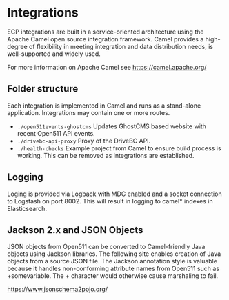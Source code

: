# Integrations

ECP integrations are built in a service-oriented architecture using the Apache Camel open source integration framework. Camel provides a high-degree of flexibility in meeting integration and data distribution needs, is well-supported and widely used.  

For more information on Apache Camel see <https://camel.apache.org/>

## Folder structure

Each integration is implemented in Camel and runs as a stand-alone application. Integrations may contain one or more routes.

* ```./open511events-ghostcms``` Updates GhostCMS based website with recent Open511 API events.
* ```./drivebc-api-proxy``` Proxy of the DriveBC API.
* ```./health-checks``` Example project from Camel to ensure build process is working. This can be removed as integrations are established.

## Logging

Loging is provided via Logback with MDC enabled and a socket connection to Logstash on port 8002.  This will result in logging to camel* indexes in Elasticsearch.

## Jackson 2.x and JSON Objects

JSON objects from Open511 can be converted to Camel-friendly Java objects using Jackson libraries.  The following site enables creation of Java objects from a source JSON file.  The Jackson annotation style is valuable because it handles non-conforming attribute names from Open511 such as +somevariable.  The + character would otherwise cause marshaling to fail.

https://www.jsonschema2pojo.org/